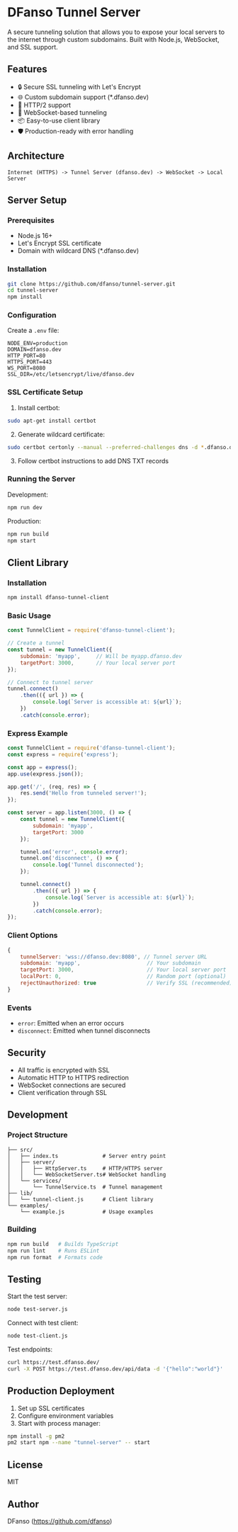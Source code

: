 # DFanso Tunnel Server

A secure tunneling solution that allows you to expose your local servers to the internet through custom subdomains. Built with Node.js, WebSocket, and SSL support.

## Features

- 🔒 Secure SSL tunneling with Let's Encrypt
- 🌐 Custom subdomain support (*.dfanso.dev)
- 🚀 HTTP/2 support
- 🔄 WebSocket-based tunneling
- 📦 Easy-to-use client library
- 🛡️ Production-ready with error handling

## Architecture

```
Internet (HTTPS) -> Tunnel Server (dfanso.dev) -> WebSocket -> Local Server
```

## Server Setup

### Prerequisites

- Node.js 16+
- Let's Encrypt SSL certificate
- Domain with wildcard DNS (*.dfanso.dev)

### Installation

```bash
git clone https://github.com/dfanso/tunnel-server.git
cd tunnel-server
npm install
```

### Configuration

Create a `.env` file:

```env
NODE_ENV=production
DOMAIN=dfanso.dev
HTTP_PORT=80
HTTPS_PORT=443
WS_PORT=8080
SSL_DIR=/etc/letsencrypt/live/dfanso.dev
```

### SSL Certificate Setup

1. Install certbot:
```bash
sudo apt-get install certbot
```

2. Generate wildcard certificate:
```bash
sudo certbot certonly --manual --preferred-challenges dns -d *.dfanso.dev -d dfanso.dev
```

3. Follow certbot instructions to add DNS TXT records

### Running the Server

Development:
```bash
npm run dev
```

Production:
```bash
npm run build
npm start
```

## Client Library

### Installation

```bash
npm install dfanso-tunnel-client
```

### Basic Usage

```javascript
const TunnelClient = require('dfanso-tunnel-client');

// Create a tunnel
const tunnel = new TunnelClient({
    subdomain: 'myapp',     // Will be myapp.dfanso.dev
    targetPort: 3000,       // Your local server port
});

// Connect to tunnel server
tunnel.connect()
    .then(({ url }) => {
        console.log(`Server is accessible at: ${url}`);
    })
    .catch(console.error);
```

### Express Example

```javascript
const TunnelClient = require('dfanso-tunnel-client');
const express = require('express');

const app = express();
app.use(express.json());

app.get('/', (req, res) => {
    res.send('Hello from tunneled server!');
});

const server = app.listen(3000, () => {
    const tunnel = new TunnelClient({
        subdomain: 'myapp',
        targetPort: 3000
    });

    tunnel.on('error', console.error);
    tunnel.on('disconnect', () => {
        console.log('Tunnel disconnected');
    });

    tunnel.connect()
        .then(({ url }) => {
            console.log(`Server is accessible at: ${url}`);
        })
        .catch(console.error);
});
```

### Client Options

```javascript
{
    tunnelServer: 'wss://dfanso.dev:8080', // Tunnel server URL
    subdomain: 'myapp',                     // Your subdomain
    targetPort: 3000,                       // Your local server port
    localPort: 0,                           // Random port (optional)
    rejectUnauthorized: true                // Verify SSL (recommended)
}
```

### Events

- `error`: Emitted when an error occurs
- `disconnect`: Emitted when tunnel disconnects

## Security

- All traffic is encrypted with SSL
- Automatic HTTP to HTTPS redirection
- WebSocket connections are secured
- Client verification through SSL

## Development

### Project Structure

```
├── src/
│   ├── index.ts              # Server entry point
│   ├── server/
│   │   ├── HttpServer.ts     # HTTP/HTTPS server
│   │   └── WebSocketServer.ts# WebSocket handling
│   └── services/
│       └── TunnelService.ts  # Tunnel management
├── lib/
│   └── tunnel-client.js      # Client library
└── examples/
    └── example.js            # Usage examples
```

### Building

```bash
npm run build   # Builds TypeScript
npm run lint    # Runs ESLint
npm run format  # Formats code
```

## Testing

Start the test server:
```bash
node test-server.js
```

Connect with test client:
```bash
node test-client.js
```

Test endpoints:
```bash
curl https://test.dfanso.dev/
curl -X POST https://test.dfanso.dev/api/data -d '{"hello":"world"}'
```

## Production Deployment

1. Set up SSL certificates
2. Configure environment variables
3. Start with process manager:
```bash
npm install -g pm2
pm2 start npm --name "tunnel-server" -- start
```

## License

MIT

## Author

DFanso (https://github.com/dfanso)
